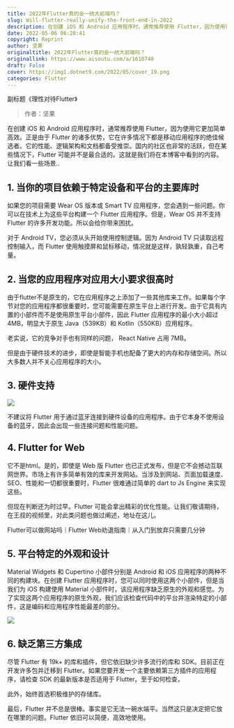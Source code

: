 ```yaml
---
title: 2022年Flutter真的会一统大前端吗？
slug: Will-flutter-really-unify-the-front-end-in-2022
description: 在创建 iOS 和 Android 应用程序时，通常推荐使用 Flutter，因为使用它更加简单高效。
date: 2022-05-06 06:28:41
copyright: Reprint
author: 坚果
originaltitle: 2022年Flutter真的会一统大前端吗？
originallink: https://www.aisoutu.com/a/1610740
draft: False
cover: https://img1.dotnet9.com/2022/05/cover_19.png
categories: Flutter
---
```


副标题《理性对待Flutter》

>作者：坚果

在创建 iOS 和 Android 应用程序时，通常推荐使用 Flutter，因为使用它更加简单高效。正是由于 Flutter 的诸多优势，它在许多情况下都是移动应用程序的绝佳候选者。它的性能、逻辑架构和文档都备受推崇。国内的社区也非常的活跃，但在某些情况下，Flutter 可能并不是最合适的。这就是我们将在本博客中看到的内容。让我们看一些场景..

## 1. 当你的项目依赖于特定设备和平台的主要库时

如果您的项目需要 Wear OS 版本或 Smart TV 应用程序，您会遇到一些问题。你可以在技术上为这些平台构建一个 Flutter 应用程序。但是，Wear OS 并不支持 Flutter 的许多开发功能。所以会给你带来困扰。

对于 Android TV，您必须从头开始使用控制逻辑。因为 Android TV 只读取远程控制输入，而 Flutter 使用触摸屏和鼠标移动，情况就是这样，孰轻孰重，自己考量。

## 2. 当您的应用程序对应用大小要求很高时

由于flutter不是原生的，它在应用程序之上添加了一些其他库来工作。如果每个字节对您的应用程序都很重要时，您可能需要在原生平台上进行开发。由于它具有内置的小部件而不是使用原生平台小部件，因此 Flutter 应用程序的最小大小超过 4MB，明显大于原生 Java（539KB）和 Kotlin（550KB）应用程序。

老实说，它的竞争对手也有同样的问题， React Native 占用 7MB。

但是由于硬件技术的进步，即使是智能手机也配备了更大的内存和存储空间。所以大多数人并不关心应用程序的大小。

## 3. 硬件支持

![](https://img1.dotnet9.com/2022/05/cover_19.png)

不建议将 Flutter 用于通过蓝牙连接到硬件设备的应用程序。由于它本身不使用设备的蓝牙，因此会出现一些连接问题和性能问题。

## 4. Flutter for Web

它不是html。是的，即使是 Web 版 Flutter 也已正式发布，但是它不会撼动互联网世界。市场上有许多简单有效的库来开发网站。当涉及到网站、页面加载速度、SEO、性能和一切都很重要时，Flutter 很难通过简单的 dart to Js Engine 来实现这些。

但现在判断还为时过早。Flutter 可能会拿出精彩的优化性能。让我们敬请期待，在王叔的视频里，对此类问题也做过阐述，地址在这儿。

Flutter可以做网站吗｜Flutter Web劝退指南｜从入门到放弃只需要几分钟

## 5. 平台特定的外观和设计

Material Widgets 和 Cupertino 小部件分别是 Android 和 iOS 应用程序的两种不同的构建块。在创建 Flutter 应用程序时，您可以同时使用这两个小部件，但是当我们为 iOS 构建使用 Material 小部件时，该应用程序缺乏原生的外观和感觉。为了实现这两个应用程序的原生外观，我们应该检查代码中的平台并渲染特定的小部件，这是编码和应用程序性能最差的部分。

![](https://img1.dotnet9.com/2022/05/1901.png)

## 6. 缺乏第三方集成

尽管 Flutter 有 19k+ 的库和插件，但它依旧缺少许多流行的库和 SDK。目前正在开发许多包并迁移到 Flutter。如果您要开发一个主要依赖第三方插件的应用程序，请检查 SDK 的最新版本是否适用于 Flutter。至于如何检查，

此外，始终首选积极维护的存储库。

最后，Flutter 并不总是很棒。事实是它无法一碗水端平。当然这只是决定把它放在哪里的问题。Flutter 依旧可以简便，高效地使用。